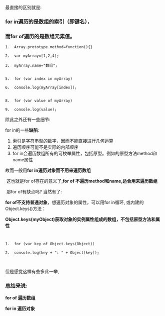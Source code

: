 最直接的区别就是:

### <a id="t0"></a>for in遍历的是数组的索引（即键名），

### <a id="t1"></a>而for of遍历的是数组元素值。

```
1.  Array.prototype.method=function(){}
    
2.  var myArray=[1,2,4];
    
3.  myArray.name="数组";
    

5.  for (var index in myArray)
    
6.  console.log(myArray[index]);    
    

8.  for (var value of myArray) 
    
9.  console.log(value); 
```

除此之外还有一些细节:

for in的一些**缺陷**:

1.  索引是字符串型的数字，因而不能直接进行几何运算
2.  遍历顺序可能不是实际的内部顺序
3.  for in会遍历数组所有的可枚举属性，包括原型。例如的原型方法method和name属性

故而一般用**for in遍历对象而不用来遍历数组**

 这也就是for of存在的意义了,**for of 不遍历method和name,适合用来遍历数组**

 那for of有缺点吗? 当然有了:

**for of不支持普通对象**，想遍历对象的属性，可以用for in循环, 或内建的Object.keys()方法：

**Object.keys(myObject)获取对象的实例属性组成的数组，不包括原型方法和属性**

```


1.  for (var key of Object.keys(Object))
    
2.  console.log(key + ": " + Object[key]);
    


```

但是感觉这样有些多此一举,

### <a id="t2"></a>总结来说:

**for of 遍历数组**

**for in 遍历对象**